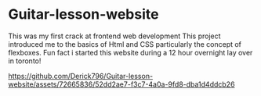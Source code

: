 # Guitar-lesson-website

This was my first crack at frontend web development
This project introduced me to the basics of Html and CSS particularly the concept of flexboxes.
Fun fact i started this website during a 12 hour overnight lay over in toronto!



https://github.com/Derick796/Guitar-lesson-website/assets/72665836/52dd2ae7-f3c7-4a0a-9fd8-dba1d4ddcb26

